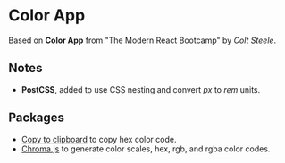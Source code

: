 # Color App

Based on **Color App** from "The Modern React Bootcamp" by _Colt Steele_.

## Notes

- **PostCSS**, added to use CSS nesting and convert _px_ to _rem_ units.

## Packages

- [Copy to clipboard](https://www.npmjs.com/package/react-copy-to-clipboard) to copy hex color code.
- [Chroma.js](https://gka.github.io/chroma.js/) to generate color scales, hex, rgb, and rgba color codes.
